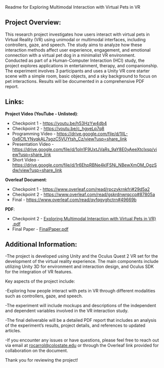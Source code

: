 Readme for Exploring Multimodal Interaction with Virtual Pets in VR

Project Overview:
-----------------
This research project investigates how users interact with virtual pets in Virtual Reality (VR) using unimodal or multimodal interfaces, including controllers, gaze, and speech. The study aims to analyze how these interaction methods affect user experience, engagement, and emotional connection with a virtual pet dog in a minimalist VR environment. Conducted as part of a Human-Computer Interaction (HCI) study, the project explores applications in entertainment, therapy, and companionship. The experiment involves 3 participants and uses a Unity VR core starter scene with a simple room, basic objects, and a sky background to focus on pet interactions. Results will be documented in a comprehensive PDF report.

Links:
------
**Project Video (YouTube - Unlisted)**:
   - Checkpoint 1 - https://youtu.be/h53HzYw4db4
   - Checkpoint 2 - https://youtu.be/c_hgyeLp7q8
   - Programming Video - https://drive.google.com/file/d/1lIL-0x6CfLYNyqkAL7sgzC5VUYtsh_Cz/view?usp=share_link
   - Presentation Video - https://drive.google.com/file/d/1oln1F9UxtJVaRs_9aY8E0yAeeXtcIxsp/view?usp=share_link
   - Short Video - https://drive.google.com/file/d/1r6EhpRBNe4kIFSNi_NBewXmOM_OgzSdw/view?usp=share_link

**Overleaf Document**:
   - Checkpoint 1 - https://www.overleaf.com/read/rpczykrnkfrj#29d5a2
   - Checkpoint 2 - https://www.overleaf.com/read/gskrdnwrqccp#87805a
   - Final - https://www.overleaf.com/read/qvfqgyghctrn#49669b
     
**PDF**:
   - Checkpoint 2 - [Exploring Multimodal Interaction with Virtual Pets in VR} .pdf](https://github.com/user-attachments/files/19802349/Exploring.Multimodal.Interaction.with.Virtual.Pets.in.VR.pdf)
   - Final Paper -   [FinalPaper.pdf](https://github.com/user-attachments/files/20052129/FinalPaper.pdf)



Additional Information:
------------------------
-The project is developed using Unity and the Oculus Quest 2 VR set for the development of the 	virtual reality experience. The main components include utilizing Unity 3D for environment and interaction design, and Oculus SDK for the integration of VR features.

Key aspects of the project include:

-Exploring how people interact with pets in VR through different modalities such as controllers, gaze, and speech.

-The experiment will include mockups and descriptions of the independent and dependent variables involved in the VR interaction study.

-The final deliverable will be a detailed PDF report that includes an analysis of the experiment’s results, project details, and references to updated articles.

-If you encounter any issues or have questions, please feel free to reach out via email at rocarrol@colostate.edu or through the Overleaf link provided for collaboration on the document.

Thank you for reviewing the project!
